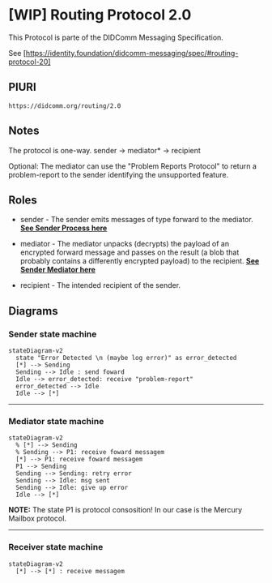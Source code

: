 # [WIP] Routing Protocol 2.0

This Protocol is parte of the DIDComm Messaging Specification.

See [https://identity.foundation/didcomm-messaging/spec/#routing-protocol-20]

## PIURI

`https://didcomm.org/routing/2.0`

## Notes

The protocol is one-way. sender -> mediator* -> recipient

Optional: The mediator can use the "Problem Reports Protocol" to return a problem-report to the sender identifying the unsupported feature.

## Roles

- sender - The sender emits messages of type forward to the mediator.
**[See Sender Process here](https://identity.foundation/didcomm-messaging/spec/#sender-process-to-enable-forwarding)**

- mediator - The mediator unpacks (decrypts) the payload of an encrypted forward message and passes on the result (a blob that probably contains a differently encrypted payload) to the recipient.
**[See Sender Mediator here](https://identity.foundation/didcomm-messaging/spec/#mediator-process)**

- recipient - The intended recipient of the sender.

## Diagrams

### Sender state machine

```mermaid
stateDiagram-v2
  state "Error Detected \n (maybe log error)" as error_detected
  [*] --> Sending
  Sending --> Idle : send foward
  Idle --> error_detected: receive "problem-report"
  error_detected --> Idle
  Idle --> [*]
```

---

### Mediator state machine

```mermaid
stateDiagram-v2
  % [*] --> Sending
  % Sending --> P1: receive foward messagem
  [*] --> P1: receive foward messagem
  P1 --> Sending
  Sending --> Sending: retry error
  Sending --> Idle: msg sent
  Sending --> Idle: give up error 
  Idle --> [*]
```

**NOTE:** The state P1 is protocol consosition!
In our case is the Mercury Mailbox protocol.

---

### Receiver state machine

```mermaid
stateDiagram-v2
  [*] --> [*] : receive messagem
```
